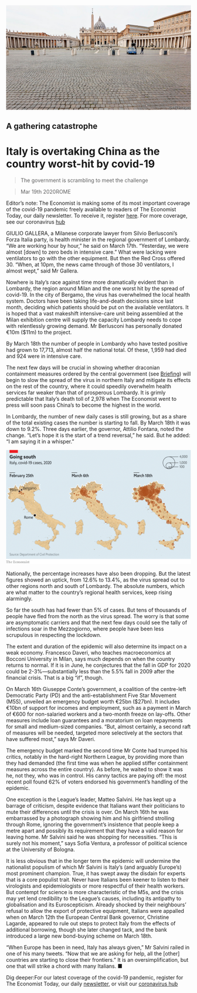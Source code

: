 ![](./images/20200321_EUP008_0.jpg)

## A gathering catastrophe

# Italy is overtaking China as the country worst-hit by covid-19

> The government is scrambling to meet the challenge

> Mar 19th 2020ROME

Editor’s note: The Economist is making some of its most important coverage of the covid-19 pandemic freely available to readers of The Economist Today, our daily newsletter. To receive it, register [here](https://www.economist.com//newslettersignup). For more coverage, see our coronavirus [hub](https://www.economist.com//coronavirus)

GIULIO GALLERA, a Milanese corporate lawyer from Silvio Berlusconi’s Forza Italia party, is health minister in the regional government of Lombardy. “We are working hour by hour,” he said on March 17th. “Yesterday, we were almost [down] to zero beds in intensive care.” What were lacking were ventilators to go with the other equipment. But then the Red Cross offered 30. “When, at 10pm, the news came through of those 30 ventilators, I almost wept,” said Mr Gallera.

Nowhere is Italy’s race against time more dramatically evident than in Lombardy, the region around Milan and the one worst hit by the spread of covid-19. In the city of Bergamo, the virus has overwhelmed the local health system. Doctors have been taking life-and-death decisions since last month, deciding which patients should be put on the available ventilators. It is hoped that a vast makeshift intensive-care unit being assembled at the Milan exhibition centre will supply the capacity Lombardy needs to cope with relentlessly growing demand. Mr Berlusconi has personally donated €10m ($11m) to the project.

By March 18th the number of people in Lombardy who have tested positive had grown to 17,713, almost half the national total. Of these, 1,959 had died and 924 were in intensive care.

The next few days will be crucial in showing whether draconian containment measures ordered by the central government (see [Briefing](https://www.economist.com//briefing/2020/03/19/in-europe-and-around-the-world-governments-are-getting-tougher)) will begin to slow the spread of the virus in northern Italy and mitigate its effects on the rest of the country, where it could speedily overwhelm health services far weaker than that of prosperous Lombardy. It is grimly predictable that Italy’s death toll of 2,978 when The Economist went to press will soon pass China’s to become the highest in the world.

In Lombardy, the number of new daily cases is still growing, but as a share of the total existing cases the number is starting to fall. By March 18th it was down to 9.2%. Three days earlier, the governor, Attilio Fontana, noted the change. “Let’s hope it is the start of a trend reversal,” he said. But he added: “I am saying it in a whisper.”

![](./images/20200321_EUM906.png)

Nationally, the percentage increases have also been dropping. But the latest figures showed an uptick, from 12.6% to 13.4%, as the virus spread out to other regions north and south of Lombardy. The absolute numbers, which are what matter to the country’s regional health services, keep rising alarmingly.

So far the south has had fewer than 5% of cases. But tens of thousands of people have fled from the north as the virus spread. The worry is that some are asymptomatic carriers and that the next few days could see the tally of infections soar in the Mezzogiorno, where people have been less scrupulous in respecting the lockdown.

The extent and duration of the epidemic will also determine its impact on a weak economy. Francesco Daveri, who teaches macroeconomics at Bocconi University in Milan, says much depends on when the country returns to normal. If it is in June, he conjectures that the fall in GDP for 2020 could be 2-3%—substantially less than the 5.5% fall in 2009 after the financial crisis. That is a big “if”, though.

On March 16th Giuseppe Conte’s government, a coalition of the centre-left Democratic Party (PD) and the anti-establishment Five Star Movement (M5S), unveiled an emergency budget worth €25bn ($27bn). It includes €10bn of support for incomes and employment, such as a payment in March of €600 for non-salaried workers and a two-month freeze on lay-offs. Other measures include loan guarantees and a moratorium on loan repayments for small and medium-sized companies. “But, almost certainly, a second raft of measures will be needed, targeted more selectively at the sectors that have suffered most,” says Mr Daveri.

The emergency budget marked the second time Mr Conte had trumped his critics, notably in the hard-right Northern League, by providing more than they had demanded (the first time was when he applied stiffer containment measures across the entire country). As before, he waited to show it was he, not they, who was in control. His canny tactics are paying off: the most recent poll found 62% of voters endorsed his government’s handling of the epidemic.

One exception is the League’s leader, Matteo Salvini. He has kept up a barrage of criticism, despite evidence that Italians want their politicians to mute their differences until the crisis is over. On March 16th he was embarrassed by a photograph showing him and his girlfriend strolling through Rome, ignoring the government’s insistence that people keep a metre apart and possibly its requirement that they have a valid reason for leaving home. Mr Salvini said he was shopping for necessities. “This is surely not his moment,” says Sofia Ventura, a professor of political science at the University of Bologna.

It is less obvious that in the longer term the epidemic will undermine the nationalist populism of which Mr Salvini is Italy’s (and arguably Europe’s) most prominent champion. True, it has swept away the disdain for experts that is a core populist trait. Never have Italians been keener to listen to their virologists and epidemiologists or more respectful of their health workers. But contempt for science is more characteristic of the M5s, and the crisis may yet lend credibility to the League’s causes, including its antipathy to globalisation and its Euroscepticism. Already shocked by their neighbours’ refusal to allow the export of protective equipment, Italians were appalled when on March 12th the European Central Bank governor, Christine Lagarde, appeared to rule out steps to protect Italy from the effects of additional borrowing, though she later changed tack, and the bank introduced a large new bond-buying scheme on March 18th.

“When Europe has been in need, Italy has always given,” Mr Salvini railed in one of his many tweets. “Now that we are asking for help, all the [other] countries are starting to close their frontiers.” It is an oversimplification, but one that will strike a chord with many Italians. ■

Dig deeper:For our latest coverage of the covid-19 pandemic, register for The Economist Today, our daily [newsletter](https://www.economist.com//newslettersignup), or visit our [coronavirus hub](https://www.economist.com//coronavirus)